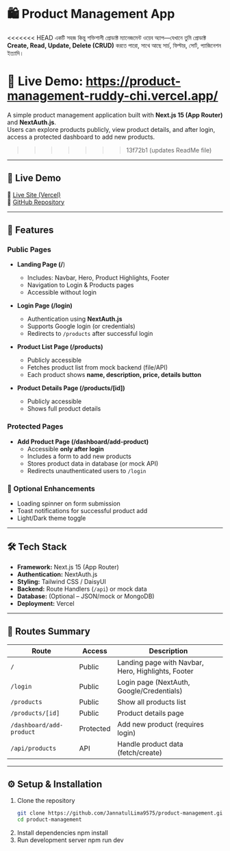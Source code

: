 # 🛍️ Product Management App

<<<<<<< HEAD
একটি সহজ কিন্তু শক্তিশালী প্রোডাক্ট ম্যানেজমেন্ট ওয়েব অ্যাপ—যেখানে তুমি প্রোডাক্ট **Create, Read, Update, Delete (CRUD)** করতে পারো, সাথে আছে সার্চ, ফিল্টার, সোর্ট, প্যাজিনেশন ইত্যাদি।

🔗 **Live Demo:** https://product-management-ruddy-chi.vercel.app/
=======
A simple product management application built with **Next.js 15 (App Router)** and **NextAuth.js**.  
Users can explore products publicly, view product details, and after login, access a protected dashboard to add new products.
>>>>>>> 13f72b1 (updates ReadMe file)

---

## 🚀 Live Demo
🔗 [Live Site (Vercel)](https://product-management-ruddy-chi.vercel.app/)  
🔗 [GitHub Repository](https://github.com/JannatulLima9575/product-management)

---

## 📌 Features

### Public Pages
- **Landing Page (/**)  
  - Includes: Navbar, Hero, Product Highlights, Footer  
  - Navigation to Login & Products pages  
  - Accessible without login  

- **Login Page (/login)**  
  - Authentication using **NextAuth.js**  
  - Supports Google login (or credentials)  
  - Redirects to `/products` after successful login  

- **Product List Page (/products)**  
  - Publicly accessible  
  - Fetches product list from mock backend (file/API)  
  - Each product shows **name, description, price, details button**  

- **Product Details Page (/products/[id])**  
  - Publicly accessible  
  - Shows full product details  

### Protected Pages
- **Add Product Page (/dashboard/add-product)**  
  - Accessible **only after login**  
  - Includes a form to add new products  
  - Stores product data in database (or mock API)  
  - Redirects unauthenticated users to `/login`

### 🔧 Optional Enhancements
- Loading spinner on form submission  
- Toast notifications for successful product add  
- Light/Dark theme toggle  

---

## 🛠️ Tech Stack
- **Framework:** Next.js 15 (App Router)  
- **Authentication:** NextAuth.js  
- **Styling:** Tailwind CSS / DaisyUI  
- **Backend:** Route Handlers (`/api`) or mock data  
- **Database:** (Optional – JSON/mock or MongoDB)  
- **Deployment:** Vercel  

---

## 📂 Routes Summary

| Route                         | Access      | Description |
|-------------------------------|-------------|-------------|
| `/`                           | Public      | Landing page with Navbar, Hero, Highlights, Footer |
| `/login`                      | Public      | Login page (NextAuth, Google/Credentials) |
| `/products`                   | Public      | Show all products list |
| `/products/[id]`              | Public      | Product details page |
| `/dashboard/add-product`      | Protected   | Add new product (requires login) |
| `/api/products`               | API         | Handle product data (fetch/create) |

---

## ⚙️ Setup & Installation

1. Clone the repository
   ```bash
   git clone https://github.com/JannatulLima9575/product-management.git
   cd product-management
2. Install dependencies
   npm install
3. Run development server
   npm run dev
